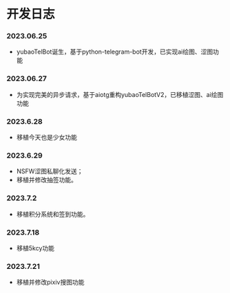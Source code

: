 # 开发日志

### 2023.06.25  
- yubaoTelBot诞生，基于python-telegram-bot开发，已实现ai绘图、涩图功能  

### 2023.06.27   
- 为实现完美的异步请求，基于aiotg重构yubaoTelBotV2，已移植涩图、ai绘图功能  

### 2023.6.28  
- 移植今天也是少女功能  

### 2023.6.29  
- NSFW涩图私聊化发送；  
- 移植并修改抽签功能。  

### 2023.7.2  
- 移植积分系统和签到功能。  

### 2023.7.18  
- 移植5kcy功能  

### 2023.7.21  
- 移植并修改pixiv搜图功能  